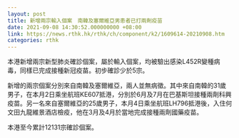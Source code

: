 ```yaml
---
layout: post
title: 新增兩宗輸入個案　南韓及塞爾維亞男患者已打兩劑疫苗
date: 2021-09-08 14:30:52.000000000 +08:00
link: https://news.rthk.hk/rthk/ch/component/k2/1609614-20210908.htm
categories: rthk
---
```


本港新增兩宗新型肺炎確診個案，屬於輸入個案，均被驗出感染L452R變種病毒，同樣已完成接種新冠疫苗。初步確診少於5宗。

新增的兩宗個案分別來自南韓及塞爾維亞，兩人並無病徵。其中來自南韓的31歲男子，在本月2日乘坐航班KE607抵港，分別於6月及7月在巴基斯坦接種兩劑科興疫苗。另一名來自塞爾維亞的25歲男子，本月4日乘坐航班LH796抵港後，入住何文田九龍維景酒店檢疫，他在3月及4月於當地完成接種兩劑國藥疫苗。

本港至今累計12131宗確診個案。
